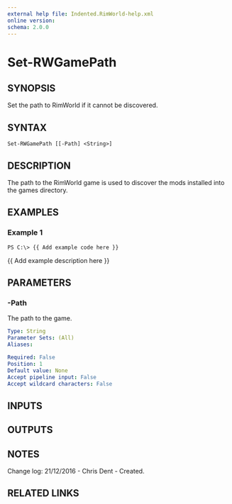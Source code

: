 ```yaml
---
external help file: Indented.RimWorld-help.xml
online version: 
schema: 2.0.0
---
```


# Set-RWGamePath

## SYNOPSIS
Set the path to RimWorld if it cannot be discovered.

## SYNTAX

```
Set-RWGamePath [[-Path] <String>]
```

## DESCRIPTION
The path to the RimWorld game is used to discover the mods installed into the games directory.

## EXAMPLES

### Example 1
```
PS C:\> {{ Add example code here }}
```

{{ Add example description here }}

## PARAMETERS

### -Path
The path to the game.

```yaml
Type: String
Parameter Sets: (All)
Aliases: 

Required: False
Position: 1
Default value: None
Accept pipeline input: False
Accept wildcard characters: False
```

## INPUTS

## OUTPUTS

## NOTES
Change log:
    21/12/2016 - Chris Dent - Created.

## RELATED LINKS

